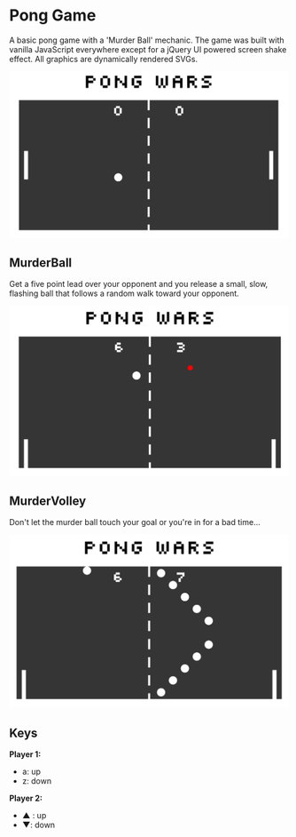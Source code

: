# Pong Game

A basic pong game with a 'Murder Ball' mechanic.  The game was built with vanilla JavaScript everywhere except for a jQuery UI powered screen shake effect.  All graphics are dynamically rendered SVGs.

![Pong Screenshot](https://github.com/MisterPeddler/pong-game/blob/master/pong_screenshot.png)

## MurderBall

Get a five point lead over your opponent and you release a small, slow, flashing ball that follows a random walk toward your opponent.

![Pong Screenshot](https://github.com/MisterPeddler/pong-game/blob/master/pong_screenshot_2.png)

## MurderVolley

Don't let the murder ball touch your goal or you're in for a bad time...

![Pong Screenshot](https://github.com/MisterPeddler/pong-game/blob/master/pong_screenshot_3.png)


## Keys

**Player 1:**
* a: up
* z: down

**Player 2:**
* ▲ : up
* ▼: down
